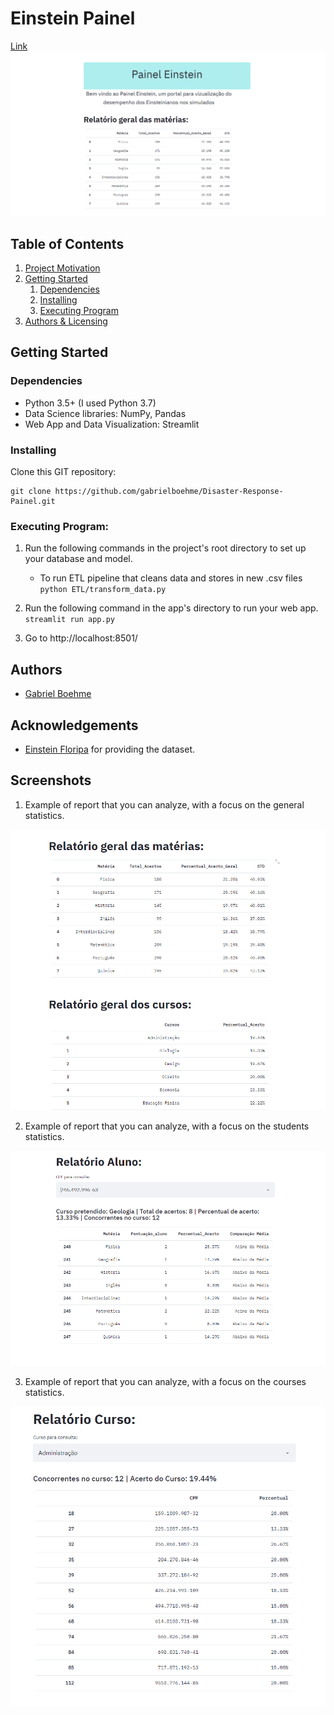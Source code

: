# Einstein Painel
[Link](https://einsteinpainel.herokuapp.com/)
![Intro Pic](Images/Painel.png)

## Table of Contents
1. [Project Motivation](#Motivation)
2. [Getting Started](#getting_started)
	1. [Dependencies](#dependencies)
	2. [Installing](#installing)
	3. [Executing Program](#executing)
3. [Authors & Licensing](#authors)

<a name="getting_started"></a>
## Getting Started

<a name="dependencies"></a>
### Dependencies
* Python 3.5+ (I used Python 3.7)
* Data Science libraries: NumPy, Pandas
* Web App and Data Visualization: Streamlit

<a name="installing"></a>
### Installing
Clone this GIT repository:
```
git clone https://github.com/gabrielboehme/Disaster-Response-Painel.git
```
<a name="executing"></a>
### Executing Program:
1. Run the following commands in the project's root directory to set up your database and model.

    - To run ETL pipeline that cleans data and stores in new .csv files
        `python ETL/transform_data.py`

2. Run the following command in the app's directory to run your web app.
    `streamlit run app.py`

3. Go to http://localhost:8501/

<a name="Author"></a>
## Authors

* [Gabriel Boehme](https://github.com/gabrielboehme/)

<a name="acknowledgement "></a>
## Acknowledgements

* [Einstein Floripa](https://einsteinfloripa.com.br/) for providing the dataset.


<a name="screenshots"></a>
## Screenshots

1. Example of report that you can analyze, with a focus on the general statistics.

![Main report](Images/Main_report.png)


2. Example of report that you can analyze, with a focus on the students statistics.

![Studens Statistics](Images/Student_report.png)


3. Example of report that you can analyze, with a focus on the courses statistics.

![Courses Statistics](Images/Course_report.png)

